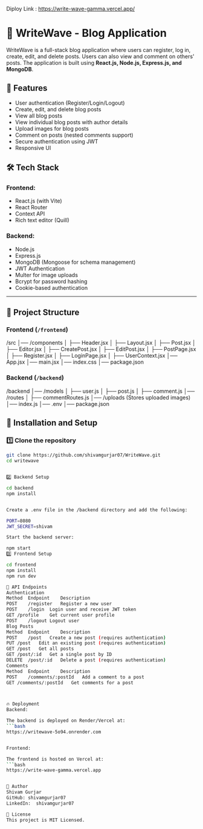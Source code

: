 Diploy Link : https://write-wave-gamma.vercel.app/

# 📝 WriteWave - Blog Application

WriteWave is a full-stack blog application where users can register, log in, create, edit, and delete posts. Users can also view and comment on others' posts. The application is built using **React.js, Node.js, Express.js, and MongoDB**.

## 🚀 Features

- User authentication (Register/Login/Logout)  
- Create, edit, and delete blog posts  
- View all blog posts  
- View individual blog posts with author details  
- Upload images for blog posts  
- Comment on posts (nested comments support)  
- Secure authentication using JWT  
- Responsive UI  

## 🛠️ Tech Stack

### Frontend:
- React.js (with Vite)
- React Router
- Context API
- Rich text editor (Quill)

### Backend:
- Node.js
- Express.js
- MongoDB (Mongoose for schema management)
- JWT Authentication
- Multer for image uploads
- Bcrypt for password hashing
- Cookie-based authentication

---

## 📂 Project Structure

### Frontend (`/frontend`)

/src   │── /components   │ ├── Header.jsx   │ ├── Layout.jsx   │ ├── Post.jsx   │ ├── Editor.jsx   │ ├── CreatePost.jsx   │ ├── EditPost.jsx   │ ├── PostPage.jsx   │ ├── Register.jsx   │ ├── LoginPage.jsx   │ ├── UserContext.jsx   │── App.jsx   │── main.jsx   │── index.css   │── package.json

### Backend (`/backend`)

/backend   │── /models   │ ├── user.js   │ ├── post.js   │ ├── comment.js   │── /routes   │ ├── commentRoutes.js   │── /uploads (Stores uploaded images)   │── index.js   │── .env   │── package.json  


## 🎯 Installation and Setup

### 1️⃣ Clone the repository
```bash
git clone https://github.com/shivamgurjar07/WriteWave.git
cd writewave


2️⃣ Backend Setup

cd backend
npm install


Create a .env file in the /backend directory and add the following:

PORT=8080
JWT_SECRET=shivam

Start the backend server:

npm start
3️⃣ Frontend Setup

cd frontend
npm install
npm run dev

🔗 API Endpoints
Authentication
Method	Endpoint	Description
POST	/register	Register a new user
POST	/login	Login user and receive JWT token
GET	/profile	Get current user profile
POST	/logout	Logout user
Blog Posts
Method	Endpoint	Description
POST	/post	Create a new post (requires authentication)
PUT	/post	Edit an existing post (requires authentication)
GET	/post	Get all posts
GET	/post/:id	Get a single post by ID
DELETE	/post/:id	Delete a post (requires authentication)
Comments
Method	Endpoint	Description
POST	/comments/:postId	Add a comment to a post
GET	/comments/:postId	Get comments for a post



🔥 Deployment
Backend:

The backend is deployed on Render/Vercel at:
```bash
https://writewave-5o94.onrender.com


Frontend:

The frontend is hosted on Vercel at:
```bash
https://write-wave-gamma.vercel.app


👤 Author
Shivam Gurjar
GitHub: shivamgurjar07
LinkedIn:  shivamgurjar07

📜 License
This project is MIT Licensed.
